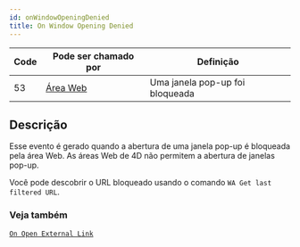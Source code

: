 ```yaml
---
id: onWindowOpeningDenied
title: On Window Opening Denied
---
```


| Code | Pode ser chamado por                        | Definição                       |
| ---- | ------------------------------------------- | ------------------------------- |
| 53   | [Área Web](FormObjects/webArea_overview.md) | Uma janela pop-up foi bloqueada |


## Descrição

Esse evento é gerado quando a abertura de uma janela pop-up é bloqueada pela área Web. As áreas Web de 4D não permitem a abertura de janelas pop-up.

Você pode descobrir o URL bloqueado usando o comando `WA Get last filtered URL`.


### Veja também
[`On Open External Link`](onOpenExternalLink.md)